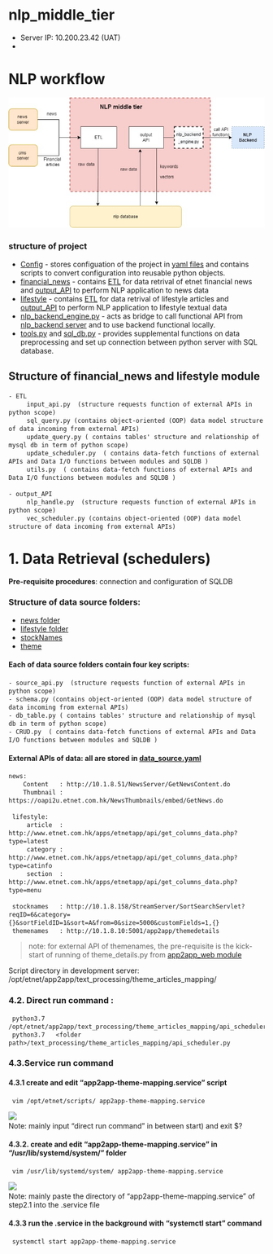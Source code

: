 # nlp_middle_tier

- Server IP: 10.200.23.42 (UAT)
- 

# NLP workflow
![](pic/nlp_workflow.jpg)


### structure of project
- [Config](https://github.com/etnetapp-dev/nlp_middle_tier/tree/master/Config) - stores configuation of the project in [yaml files](https://github.com/etnetapp-dev/nlp_middle_tier/tree/master/Config/yamls) and contains scripts to convert configuration into reusable python objects.
- [financial_news](https://github.com/etnetapp-dev/nlp_middle_tier/tree/master/financial_news) - contains [ETL](https://github.com/etnetapp-dev/nlp_middle_tier/tree/master/financial_news/ETL) for data retrival of etnet financial news and [output_API](https://github.com/etnetapp-dev/nlp_middle_tier/tree/master/financial_news/output_API) to perform NLP application to news data
- [lifestyle](https://github.com/etnetapp-dev/nlp_middle_tier/tree/master/lifestyle) - contains [ETL](https://github.com/etnetapp-dev/nlp_middle_tier/tree/master/lifestyle/ETL) for data retrival of lifestyle articles and [output_API](https://github.com/etnetapp-dev/nlp_middle_tier/tree/master/flifestyle/output_API) to perform NLP application to lifestyle textual data
- [nlp_backend_engine.py](https://github.com/etnetapp-dev/nlp_middle_tier/blob/master/nlp_backend_engine.py) - acts as bridge to call functional API from [nlp_backend server](https://github.com/etnetapp-dev/nlp_backend) and to use backend functional locally.
- [tools.py](https://github.com/etnetapp-dev/nlp_middle_tier/blob/master/tools.py) and [sql_db.py](https://github.com/etnetapp-dev/nlp_middle_tier/blob/master/sql_db.py) - provides supplemental functions on data preprocessing and set up connection between python server with SQL database. 



## Structure of financial_news and lifestyle module
    - ETL
         input_api.py  (structure requests function of external APIs in python scope)
         sql_query.py (contains object-oriented (OOP) data model structure of data incoming from external APIs)
         update_query.py ( contains tables' structure and relationship of mysql db in term of python scope)
         update_scheduler.py  ( contains data-fetch functions of external APIs and Data I/O functions between modules and SQLDB )
         utils.py  ( contains data-fetch functions of external APIs and Data I/O functions between modules and SQLDB )         

    - output_API
         nlp_handle.py  (structure requests function of external APIs in python scope)
         vec_scheduler.py (contains object-oriented (OOP) data model structure of data incoming from external APIs)

         
         
         
# 1. Data Retrieval (schedulers)

**Pre-requisite procedures**: connection and configuration of SQLDB

###  Structure of data source folders: 
- [news folder](https://github.com/etnetapp-dev/app2app_nlp/tree/master/data_source/news) 
- [lifestyle folder](https://github.com/etnetapp-dev/app2app_nlp/tree/master/data_source/lifestyle) 
- [stockNames](https://github.com/etnetapp-dev/app2app_nlp/tree/master/data_source/stocknames) 
- [theme](https://github.com/etnetapp-dev/app2app_nlp/tree/master/data_source/theme) 

#### Each of data source folders contain four key scripts:
    - source_api.py  (structure requests function of external APIs in python scope)
    - schema.py (contains object-oriented (OOP) data model structure of data incoming from external APIs)
    - db_table.py ( contains tables' structure and relationship of mysql db in term of python scope)
    - CRUD.py  ( contains data-fetch functions of external APIs and Data I/O functions between modules and SQLDB )

#### External APIs of data: all are stored in [data_source.yaml](https://github.com/etnetapp-dev/app2app_nlp/blob/master/config/data_source.yaml)
    news:
        Content   : http://10.1.8.51/NewsServer/GetNewsContent.do
        Thumbnail : https://oapi2u.etnet.com.hk/NewsThumbnails/embed/GetNews.do
       
     lifestyle:
         article  : http://www.etnet.com.hk/apps/etnetapp/api/get_columns_data.php?type=latest
         category : http://www.etnet.com.hk/apps/etnetapp/api/get_columns_data.php?type=catinfo
         section  : http://www.etnet.com.hk/apps/etnetapp/api/get_columns_data.php?type=menu
       
     stocknames   : http://10.1.8.158/StreamServer/SortSearchServlet?reqID=6&category={}&sortFieldID=1&sort=A&from=0&size=5000&customFields=1,{}
     themenames   : http://10.1.8.10:5001/app2app/themedetails  
> note: for external API of themenames, the pre-requisite is the kick-start of running of theme_details.py from   [app2app_web module](https://github.com/etnetapp-dev/app2app_web)



Script directory in development server:  /opt/etnet/app2app/text_processing/theme_articles_mapping/

### 4.2. Direct run command : 
     python3.7  /opt/etnet/app2app/text_processing/theme_articles_mapping/api_scheduler.py
     python3.7   <folder path>/text_processing/theme_articles_mapping/api_scheduler.py

### 4.3.Service run command
#### 4.3.1   create and edit “app2app-theme-mapping.service” script
     vim /opt/etnet/scripts/ app2app-theme-mapping.service
![](demo_configs/app2app_theme_mapping.png)     
Note: mainly input “direct run command” in between start) and exit $?

#### 4.3.2. create and edit “app2app-theme-mapping.service” in “/usr/lib/systemd/system/” folder
     vim /usr/lib/systemd/system/ app2app-theme-mapping.service 
![](demo_configs/app2app_theme_mapping_service.png)   
Note: mainly paste the directory of “app2app-theme-mapping.service” of step2.1 into the .service file


#### 4.3.3  run the .service in the background with “systemctl start” command
     systemctl start app2app-theme-mapping.service
